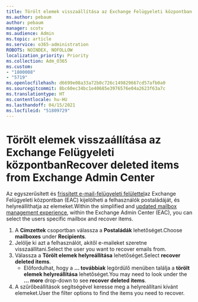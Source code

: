 ```yaml
---
title: Törölt elemek visszaállítása az Exchange Felügyeleti központban
ms.author: pebaum
author: pebaum
manager: scotv
ms.audience: Admin
ms.topic: article
ms.service: o365-administration
ROBOTS: NOINDEX, NOFOLLOW
localization_priority: Priority
ms.collection: Adm_O365
ms.custom:
- "1800008"
- "5719"
ms.openlocfilehash: d6699e08a33a72b0c726c149829667cd57afb0a0
ms.sourcegitcommit: 8bc60ec34bc1e40685e3976576e04a2623f63a7c
ms.translationtype: HT
ms.contentlocale: hu-HU
ms.lasthandoff: 04/15/2021
ms.locfileid: "51809729"
---
```

# <a name="recover-deleted-items-from-exchange-admin-center"></a><span data-ttu-id="58ea1-102">Törölt elemek visszaállítása az Exchange Felügyeleti központban</span><span class="sxs-lookup"><span data-stu-id="58ea1-102">Recover deleted items from Exchange Admin Center</span></span>

<span data-ttu-id="58ea1-103">Az egyszerűsített és [frissített e-mail-felügyeleti felülettel](https://admin.exchange.microsoft.com/#/mailboxes)az Exchange Felügyeleti központban (EAC) kijelölheti a felhasználók postaládáját, és helyreállíthatja az elemeket.</span><span class="sxs-lookup"><span data-stu-id="58ea1-103">Within the simplified and [updated mailbox management experience](https://admin.exchange.microsoft.com/#/mailboxes), within the Exchange Admin Center (EAC), you can select the users specific mailbox and recover items.</span></span>

1. <span data-ttu-id="58ea1-104">A **Címzettek** csoportban válassza a **Postaládák** lehetőséget.</span><span class="sxs-lookup"><span data-stu-id="58ea1-104">Choose **mailboxes** under **Recipients**.</span></span>
2. <span data-ttu-id="58ea1-105">Jelölje ki azt a felhasználót, akitől e-maileket szeretne visszaállítani.</span><span class="sxs-lookup"><span data-stu-id="58ea1-105">Select the user you want to recover emails from.</span></span>
3. <span data-ttu-id="58ea1-106">Válassza a **Törölt elemek helyreállítása** lehetőséget.</span><span class="sxs-lookup"><span data-stu-id="58ea1-106">Select **recover deleted items**.</span></span>
    - <span data-ttu-id="58ea1-107">Előfordulhat, hogy a **... továbbiak** legördülő menüben találja a **törölt elemek helyreállítása** lehetőséget.</span><span class="sxs-lookup"><span data-stu-id="58ea1-107">You may need to look under the **… more** drop-down to see **recover deleted items**.</span></span>
4. <span data-ttu-id="58ea1-108">A szűrőbeállítások segítségével keresse meg a helyreállítani kívánt elemeket.</span><span class="sxs-lookup"><span data-stu-id="58ea1-108">User the filter options to find the items you need to recover.</span></span>
